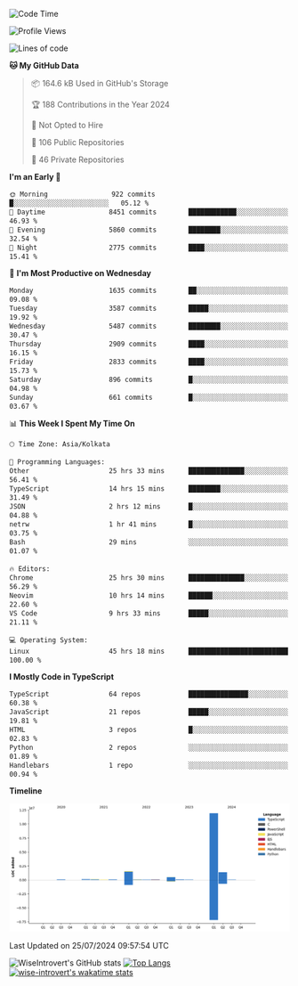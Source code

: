 <!--START_SECTION:waka-->
![Code Time](http://img.shields.io/badge/Code%20Time-1%2C968%20hrs%208%20mins-blue)

![Profile Views](http://img.shields.io/badge/Profile%20Views-3-blue)

![Lines of code](https://img.shields.io/badge/From%20Hello%20World%20I%27ve%20Written-16.1%20million%20lines%20of%20code-blue)

**🐱 My GitHub Data** 

> 📦 164.6 kB Used in GitHub's Storage 
 > 
> 🏆 188 Contributions in the Year 2024
 > 
> 🚫 Not Opted to Hire
 > 
> 📜 106 Public Repositories 
 > 
> 🔑 46 Private Repositories 
 > 
**I'm an Early 🐤** 

```text
🌞 Morning                922 commits         █░░░░░░░░░░░░░░░░░░░░░░░░   05.12 % 
🌆 Daytime                8451 commits        ████████████░░░░░░░░░░░░░   46.93 % 
🌃 Evening                5860 commits        ████████░░░░░░░░░░░░░░░░░   32.54 % 
🌙 Night                  2775 commits        ████░░░░░░░░░░░░░░░░░░░░░   15.41 % 
```
📅 **I'm Most Productive on Wednesday** 

```text
Monday                   1635 commits        ██░░░░░░░░░░░░░░░░░░░░░░░   09.08 % 
Tuesday                  3587 commits        █████░░░░░░░░░░░░░░░░░░░░   19.92 % 
Wednesday                5487 commits        ████████░░░░░░░░░░░░░░░░░   30.47 % 
Thursday                 2909 commits        ████░░░░░░░░░░░░░░░░░░░░░   16.15 % 
Friday                   2833 commits        ████░░░░░░░░░░░░░░░░░░░░░   15.73 % 
Saturday                 896 commits         █░░░░░░░░░░░░░░░░░░░░░░░░   04.98 % 
Sunday                   661 commits         █░░░░░░░░░░░░░░░░░░░░░░░░   03.67 % 
```


📊 **This Week I Spent My Time On** 

```text
🕑︎ Time Zone: Asia/Kolkata

💬 Programming Languages: 
Other                    25 hrs 33 mins      ██████████████░░░░░░░░░░░   56.41 % 
TypeScript               14 hrs 15 mins      ████████░░░░░░░░░░░░░░░░░   31.49 % 
JSON                     2 hrs 12 mins       █░░░░░░░░░░░░░░░░░░░░░░░░   04.88 % 
netrw                    1 hr 41 mins        █░░░░░░░░░░░░░░░░░░░░░░░░   03.75 % 
Bash                     29 mins             ░░░░░░░░░░░░░░░░░░░░░░░░░   01.07 % 

🔥 Editors: 
Chrome                   25 hrs 30 mins      ██████████████░░░░░░░░░░░   56.29 % 
Neovim                   10 hrs 14 mins      ██████░░░░░░░░░░░░░░░░░░░   22.60 % 
VS Code                  9 hrs 33 mins       █████░░░░░░░░░░░░░░░░░░░░   21.11 % 

💻 Operating System: 
Linux                    45 hrs 18 mins      █████████████████████████   100.00 % 
```

**I Mostly Code in TypeScript** 

```text
TypeScript               64 repos            ███████████████░░░░░░░░░░   60.38 % 
JavaScript               21 repos            █████░░░░░░░░░░░░░░░░░░░░   19.81 % 
HTML                     3 repos             █░░░░░░░░░░░░░░░░░░░░░░░░   02.83 % 
Python                   2 repos             ░░░░░░░░░░░░░░░░░░░░░░░░░   01.89 % 
Handlebars               1 repo              ░░░░░░░░░░░░░░░░░░░░░░░░░   00.94 % 
```



**Timeline**

![Lines of Code chart](https://raw.githubusercontent.com/wise-introvert/wise-introvert/master/assets/bar_graph.png)


 Last Updated on 25/07/2024 09:57:54 UTC
<!--END_SECTION:waka-->

![WiseIntrovert's GitHub stats](https://github-readme-stats.vercel.app/api?username=wise-introvert&count_private=true&show_icons=true)
[![Top Langs](https://github-readme-stats.vercel.app/api/top-langs/?username=wise-introvert&langs_count=10)](https://github.com/anuraghazra/github-readme-stats)
[![wise-introvert's wakatime stats](https://github-readme-stats.vercel.app/api/wakatime?username=wiseintrovert)](https://github.com/anuraghazra/github-readme-stats)
